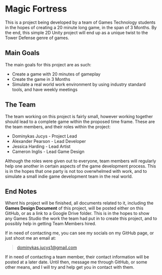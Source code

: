 # Magic Fortress

This is a project being developed by a team of Games Technology students in the hopes of creating a 20 minute long game, in the span of 3 Months.
By the end, this simple 2D Unity project will end up as a unique twist to the Tower Defense genre of games.

## Main Goals
The main goals for this project are as such:
- Create a game with 20 minutes of gameplay
- Create the game in 3 Months
- Simulate a real world work environment by using industry standard tools, and have weekly meetings

## The Team
The team working on this project is fairly small, however working together should lead to a complete game within the proposed time frame.
These are the team members, and their roles within the project:
- Dominykas Jucys - Project Lead
- Alexander Pearson - Lead Developer
- Jessica Harding - Lead Artist
- Cameron Inglis - Lead Game Design

Although the roles were given out to everyone, team members will regularly help one another in certain aspects of the game development process. This is in the hopes that one party is not too overwhelmed with work, and to simulate a small indie game development team in the real world.

## End Notes
Whent his project will be finished, all documents related to it, including the **Games Design Document** of this project, will be posted either on this GitHub, or as a link to a Google Drive folder. 
This is in the hopes to show any Games Studio the work the team had put in to create this project, and to possibly help in getting Team Members hired.

If in need of contacting me, you can see my socials on my GitHub page, or just shoot me an email at:
> dominykas.jucys1@gmail.com

If in need of contacting a team member, their contact information will be posted at a later date. Until then, message me through GitHub, or some other means, and I will try and help get you in contact with them.